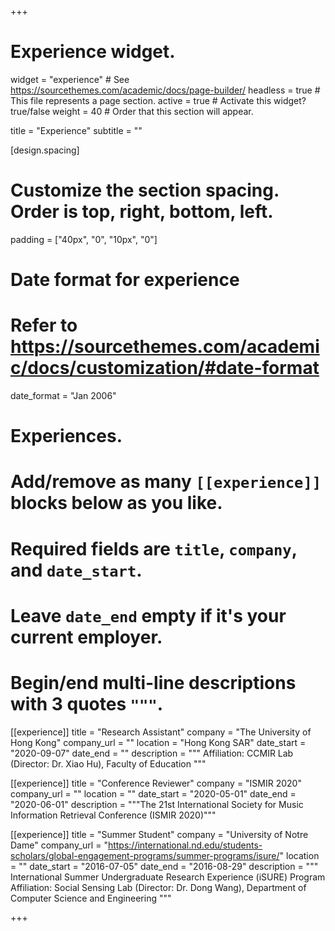 +++
# Experience widget.
widget = "experience"  # See https://sourcethemes.com/academic/docs/page-builder/
headless = true  # This file represents a page section.
active = true  # Activate this widget? true/false
weight = 40  # Order that this section will appear.

title = "Experience"
subtitle = ""

[design.spacing]
  # Customize the section spacing. Order is top, right, bottom, left.
  padding = ["40px", "0", "10px", "0"]

# Date format for experience
#   Refer to https://sourcethemes.com/academic/docs/customization/#date-format
date_format = "Jan 2006"

# Experiences.
#   Add/remove as many `[[experience]]` blocks below as you like.
#   Required fields are `title`, `company`, and `date_start`.
#   Leave `date_end` empty if it's your current employer.
#   Begin/end multi-line descriptions with 3 quotes `"""`.
[[experience]]
  title = "Research Assistant"
  company = "The University of Hong Kong"
  company_url = ""
  location = "Hong Kong SAR"
  date_start = "2020-09-07"
  date_end = ""
  description = """
  Affiliation: CCMIR Lab (Director: Dr. Xiao Hu), Faculty of Education
  """

[[experience]]
  title = "Conference Reviewer"
  company = "ISMIR 2020"
  company_url = ""
  location = ""
  date_start = "2020-05-01"
  date_end = "2020-06-01"
  description = """The 21st International Society for Music Information Retrieval Conference (ISMIR 2020)"""

[[experience]]
  title = "Summer Student"
  company = "University of Notre Dame"
  company_url = "https://international.nd.edu/students-scholars/global-engagement-programs/summer-programs/isure/"
  location = ""
  date_start = "2016-07-05"
  date_end = "2016-08-29"
  description = """
  International Summer Undergraduate Research Experience (iSURE) Program
  Affiliation: Social Sensing Lab (Director: Dr. Dong Wang), Department of Computer Science and Engineering
  """

+++
